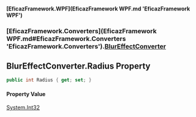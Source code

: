 #### [EficazFramework.WPF](EficazFramework WPF.md 'EficazFramework WPF')
### [EficazFramework.Converters](EficazFramework WPF.md#EficazFramework.Converters 'EficazFramework.Converters').[BlurEffectConverter](EficazFramework.Converters/BlurEffectConverter.md 'EficazFramework.Converters.BlurEffectConverter')

## BlurEffectConverter.Radius Property

```csharp
public int Radius { get; set; }
```

#### Property Value
[System.Int32](https://docs.microsoft.com/en-us/dotnet/api/System.Int32 'System.Int32')
